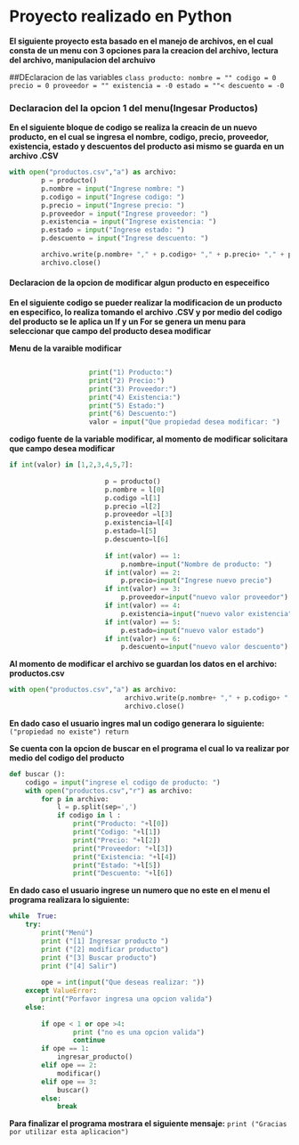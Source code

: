 # Proyecto realizado en Python
**El siguiente proyecto esta basado en el manejo de archivos, en el cual consta de un menu con 3 opciones para la creacion del archivo, lectura del archivo, manipulacion del archuivo**

##DEclaracion de las variables 
`class producto:
    nombre = ""
    codigo = 0
    precio = 0
    proveedor = ""
    existencia = -0
    estado = ""<
    descuento = -0 
    `

### Declaracion del la opcion 1 del menu(Ingesar Productos)
**En el siguiente bloque de codigo se realiza la creacin de un nuevo producto, en el cual se ingresa el nombre, codigo, precio, proveedor, existencia, estado y descuentos del producto asi mismo se guarda en un archivo .CSV**
```python
with open("productos.csv","a") as archivo:
        p = producto()
        p.nombre = input("Ingrese nombre: ")
        p.codigo = input("Ingrese codigo: ")
        p.precio = input("Ingrese precio: ")
        p.proveedor = input("Ingrese proveedor: ")
        p.existencia = input("Ingrese existencia: ")
        p.estado = input("Ingrese estado: ")
        p.descuento = input("Ingrese descuento: ")

        archivo.write(p.nombre+ "," + p.codigo+ "," + p.precio+ "," + p.proveedor+ "," + p.existencia+ "," + p.estado+ "," + p.descuento+ "\n" )
        archivo.close() 
```
#### Declaracion de la opcion de modificar algun producto en especeifico
**En el siguiente codigo se pueder realizar la modificacion de un producto en especifico, lo realiza tomando el archivo .CSV y por medio del codigo del producto se le aplica un If y un For se genera un menu para seleccionar que campo del producto desea modificar**

**Menu de la varaible modificar**
```python

                    print("1) Producto:")
                    print("2) Precio:")
                    print("3) Proveedor:")
                    print("4) Existencia:")
                    print("5) Estado:")
                    print("6) Descuento:")
                    valor = input("Que propiedad desea modificar: ")
```
**codigo fuente de la variable modificar, al momento de modificar solicitara que campo desea modificar**
```python
if int(valor) in [1,2,3,4,5,7]:                    
                        
                        p = producto()
                        p.nombre = l[0]
                        p.codigo =l[1]
                        p.precio =l[2]
                        p.proveedor =l[3]
                        p.existencia=l[4]
                        p.estado=l[5]
                        p.descuento=l[6]
                        
                        if int(valor) == 1:
                            p.nombre=input("Nombre de producto: ")
                        if int(valor) == 2:
                            p.precio=input("Ingrese nuevo precio")
                        if int(valor) == 3:
                            p.proveedor=input("nuevo valor proveedor")
                        if int(valor) == 4:
                            p.existencia=input("nuevo valor existencia")
                        if int(valor) == 5:
                            p.estado=input("nuevo valor estado")
                        if int(valor) == 6:
                            p.descuento=input("nuevo valor descuento")
```
**Al momento de modificar el archivo se guardan los datos en el archivo: productos.csv**
```python
with open("productos.csv","a") as archivo:
                             archivo.write(p.nombre+ "," + p.codigo+ "," + p.precio+ "," + p.proveedor+ "," + p.existencia+ "," + p.estado+ "," + p.descuento+ "\n" )
                             archivo.close() 
```
**En dado caso el usuario ingres mal un codigo generara lo siguiente:**
`
                    ("propiedad no existe")
                    return
                    `

**Se cuenta con la opcion de buscar en el programa el cual lo va realizar por medio del codigo del producto**
```python
def buscar ():
    codigo = input("ingrese el codigo de producto: ")
    with open("productos.csv","r") as archivo:
        for p in archivo:
            l = p.split(sep=',')
            if codigo in l :
                print("Producto: "+l[0])
                print("Codigo: "+l[1])
                print("Precio: "+l[2])
                print("Proveedor: "+l[3])
                print("Existencia: "+l[4])
                print("Estado: "+l[5])
                print("Descuento: "+l[6])   
```
**En dado caso el usuario ingrese un numero que no este en el menu el programa realizara lo siguiente:**
```python
while  True:
   	try:
   		print("Menú")
   		print ("[1] Ingresar producto ")
   		print ("[2] modificar producto")
   		print ("[3] Buscar producto")
   		print ("[4] Salir")
    
   		ope = int(input("Que deseas realizar: "))
   	except ValueError:
   		print("Porfavor ingresa una opcion valida")
   	else:
   		
   		if ope < 1 or ope >4:
   				print ("no es una opcion valida")
   				continue
   		if ope == 1:
   			ingresar_producto()
   		elif ope == 2:
   			modificar()
   		elif ope == 3:
   			buscar()
   		else:
   			break
```

**Para finalizar el programa mostrara el siguiente mensaje:**
`print ("Gracias por utilizar esta aplicacion")`







    